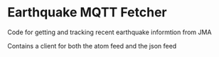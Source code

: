 # Earthquake MQTT Fetcher

Code for getting and tracking recent earthquake informtion from JMA

Contains a client for both the atom feed and the json feed